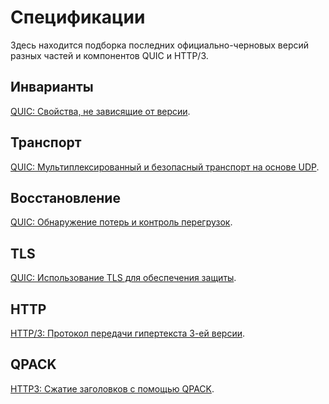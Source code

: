 # Спецификации
Здесь находится подборка последних официально-черновых версий разных
частей и компонентов QUIC и HTTP/3.


## Инварианты
[QUIC: Свойства, не зависящие от версии](https://tools.ietf.org/html/draft-ietf-quic-invariants).


## Транспорт
[QUIC: Мультиплексированный и безопасный транспорт на основе UDP](https://tools.ietf.org/html/draft-ietf-quic-transport).


## Восстановление
[QUIC: Обнаружение потерь и контроль перегрузок](https://tools.ietf.org/html/draft-ietf-quic-recovery).


## TLS
[QUIC: Использование TLS для обеспечения защиты](https://tools.ietf.org/html/draft-ietf-quic-tls).


## HTTP
[HTTP/3: Протокол передачи гипертекста 3-ей версии](https://tools.ietf.org/html/draft-ietf-quic-http).


## QPACK
[HTTP3: Сжатие заголовков с помощью QPACK](https://tools.ietf.org/html/draft-ietf-quic-qpack).
